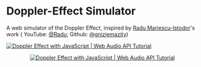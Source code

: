 # Doppler-Effect Simulator

A web simulator of the Doppler Effect, inspired by [Radu Mariescu-Istodor]()'s work (
YouTube: [@Radu](https://www.youtube.com/@Radu); Github: [@gniziemazity](https://github.com/gniziemazity))

[![Doppler Effect with JavaScript | Web Audio API Tutorial](https://img.youtube.com/vi/5vI4m9qs9IY/0.jpg)](https://www.youtube.com/watch?v=5vI4m9qs9IY)

<p align="center">
	<a href="https://www.youtube.com/watch?v=5vI4m9qs9IY">
		<img src="https://img.youtube.com/vi/5vI4m9qs9IY/0.jpg" alt="Doppler Effect with JavaScript | Web Audio API Tutorial" />
	</a>
</p>

